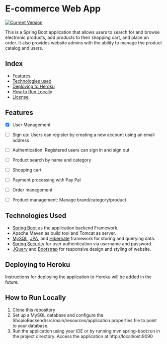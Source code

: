 # E-commerce Web App
[![Current Version](https://img.shields.io/badge/version-1.0.0-green.svg)](https://github.com/soumanpaul/MERN-e-commerce)

This is a Spring Boot application that allows users to search for and browse electronic products, add products to their shopping cart, and place an order. It also provides website admins with the ability to manage the product catalog and users.

 ## Index
+ [Features](#features)
+ [Technologies used](#Technologies-Used)
+ [Deploying to Heroku](#Deploying-to-Heroku)
+ [How to Run Locally](#How-to-Run-Locally)
+ [License](#license)

## Features
- [x] User Management
- [ ] Sign up: Users can register by creating a new account using an email address
- [ ] Authentication: Registered users can sign in and sign out
- [ ] Product search by name and category
- [ ] Shopping cart 
- [ ] Payment processing with Pay Pal
- [ ] Order management
- [ ] Product management: Manage brand/category/product


## Technologies Used
- [Spring Boot](https://spring.io/) as the application backend Framework.
- Apache Maven as build tool and Tomcat as server.
- [MySQL](https://www.mysql.com/), [JPA](https://spring.io/guides/gs/accessing-data-jpa/), and [Hibernate](https://hibernate.org/) framework for storing and querying data.
- [Spring Security](https://docs.spring.io/spring-security/reference/index.html) for user authentication via username and password.
- [JQuery](https://jquery.com/) and [Bootstrap](https://getbootstrap.com/) for responsive design and styling of website.

## Deploying to Heroku
Instructions for deploying the application to Heroku will be added in the future.

## How to Run Locally
1. Clone this repository
2. Set up a MySQL database and configure the ShopioBackend/src/main/resources/application.properties file to point to your database.
3. Run the application using your IDE or by running mvn spring-boot:run in the project directory.
Access the application at http://localhost:9090

